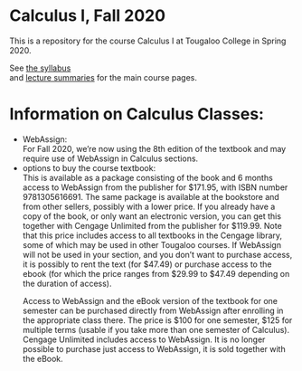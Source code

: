 # Calculus I, Fall 2020 

This is a repository for the course Calculus I at Tougaloo College in Spring 2020.

See [the syllabus](MAT_221_Syllabus) </br>and [lecture summaries](summaries.md) for the main course pages.

# Information on Calculus Classes: 
<ul>
<li> WebAssign: <br> For Fall 2020, we’re now using the 8th edition of the textbook and may require use of WebAssign in Calculus sections.  </li>
<li> options to buy the course textbook: <br> This is available as a package consisting of the book and 6 months access to WebAssign from the publisher for $171.95, with ISBN number 9781305616691. The same package is available at the bookstore and from other sellers, possibly with a lower price. If you already have a copy of the book, or only want an electronic version, you can get this together with Cengage Unlimited from the publisher for $119.99. Note that this price includes access to all textbooks in the Cengage library, some of which may be used in other Tougaloo courses. If WebAssign will not be used in your section, and you don’t want to purchase access, it is possibly to rent the text (for $47.49) or purchase access to the ebook (for which the price ranges from $29.99 to $47.49 depending on the duration of access).

Access to WebAssign and the eBook version of the textbook for one semester can be purchased directly from WebAssign after enrolling in the appropriate class there. The price is $100 for one semester, $125 for multiple terms (usable if you take more than one semester of Calculus). Cengage Unlimited includes access to WebAssign. It is no longer possible to purchase just access to WebAssign, it is sold together with the eBook. </li>
</ul> 
